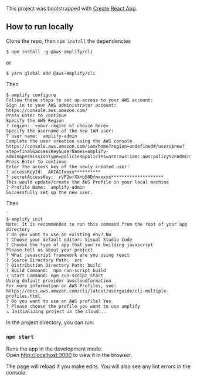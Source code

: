 This project was bootstrapped with [Create React App](https://github.com/facebook/create-react-app).

## How to run locally

Clone the repo, then `npm install` the dependencies



`$ npm install -g @aws-amplify/cli`

or

`$ yarn global add @aws-amplify/cli`



Then 

```
$ amplify configure
Follow these steps to set up access to your AWS account:
Sign in to your AWS administrator account:
https://console.aws.amazon.com/
Press Enter to continue
Specify the AWS Region
? region:  <your region of choice here>
Specify the username of the new IAM user:
? user name:  amplify-admin
Complete the user creation using the AWS console
https://console.aws.amazon.com/iam/home?region=undefined#/users$new?step=final&accessKey&userNames=amplify-admin&permissionType=policies&policies=arn:aws:iam::aws:policy%2FAdministratorAccess
Press Enter to continue
Enter the access key of the newly created user:
? accessKeyId:  AKIAIIxxxx**********
? secretAccessKey:  rVP2wfXX+b50Dfmxxxxx********************
This would update/create the AWS Profile in your local machine
? Profile Name:  amplify-admin
Successfully set up the new user.
```


Then

```
`
$ amplify init
Note: It is recommended to run this command from the root of your app directory
? do you want to use an existing env? No
? Choose your default editor: Visual Studio Code
? Choose the type of app that you're building javascript
Please tell us about your project
? What javascript framework are you using react
? Source Directory Path:  src
? Distribution Directory Path: build
? Build Command:  npm run-script build
? Start Command: npm run-script start
Using default provider awscloudformation
For more information on AWS Profiles, see:
https://docs.aws.amazon.com/cli/latest/userguide/cli-multiple-profiles.html
? Do you want to use an AWS profile? Yes
? Please choose the profile you want to use amplify
⠦ Initializing project in the cloud...
```


In the project directory, you can run:

### `npm start`

Runs the app in the development mode.<br>
Open [http://localhost:3000](http://localhost:3000) to view it in the browser.

The page will reload if you make edits.
You will also see any lint errors in the console.

